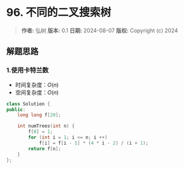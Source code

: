 # 96. 不同的二叉搜索树

> **作者:** 弘树
> **版本:** 0.1
> **日期:** 2024-08-07
> **版权:** Copyright (c) 2024

## 解题思路
### 1.使用卡特兰数

- 时间复杂度：$O(n)$
- 空间复杂度：$O(n)$

```C++
class Solution {
public:
    long long f[20];

    int numTrees(int n) {
        f[0] = 1;
        for (int i = 1; i <= n; i ++) 
            f[i] = f[i - 1] * (4 * i - 2) / (i + 1);
        return f[n];
    }
};
```